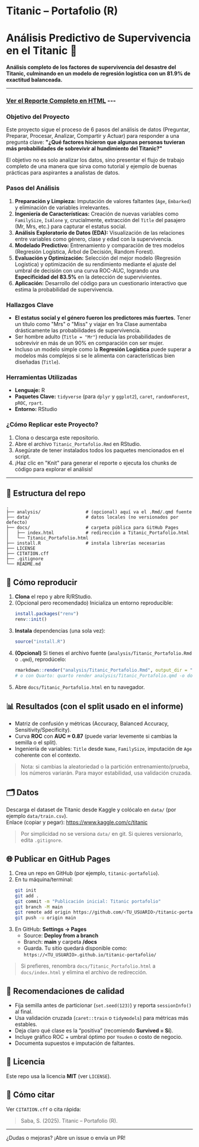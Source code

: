 # Titanic – Portafolio (R)

# Análisis Predictivo de Supervivencia en el Titanic 🚢

**Análisis completo de los factores de supervivencia del desastre del Titanic, culminando en un modelo de regresión logística con un 81.9% de exactitud balanceada.**

---

### [Ver el Reporte Completo en HTML](https://NOMBRE_DE_USUARIO.github.io/NOMBRE_DEL_REPOSITORIO/Titanic_Portafolio.html) ---

### Objetivo del Proyecto

Este proyecto sigue el proceso de 6 pasos del análisis de datos (Preguntar, Preparar, Procesar, Analizar, Compartir y Actuar) para responder a una pregunta clave: **"¿Qué factores hicieron que algunas personas tuvieran más probabilidades de sobrevivir al hundimiento del Titanic?"**

El objetivo no es solo analizar los datos, sino presentar el flujo de trabajo completo de una manera que sirva como tutorial y ejemplo de buenas prácticas para aspirantes a analistas de datos.

### Pasos del Análisis

1.  **Preparación y Limpieza:** Imputación de valores faltantes (`Age`, `Embarked`) y eliminación de variables irrelevantes.
2.  **Ingeniería de Características:** Creación de nuevas variables como `FamilySize`, `IsAlone` y, crucialmente, extracción del `Title` del pasajero (Mr, Mrs, etc.) para capturar el estatus social.
3.  **Análisis Exploratorio de Datos (EDA):** Visualización de las relaciones entre variables como género, clase y edad con la supervivencia.
4.  **Modelado Predictivo:** Entrenamiento y comparación de tres modelos (Regresión Logística, Árbol de Decisión, Random Forest).
5.  **Evaluación y Optimización:** Selección del mejor modelo (Regresión Logística) y optimización de su rendimiento mediante el ajuste del umbral de decisión con una curva ROC-AUC, logrando una **Especificidad del 83.5%** en la detección de supervivientes.
6.  **Aplicación:** Desarrollo del código para un cuestionario interactivo que estima la probabilidad de supervivencia.

### Hallazgos Clave

* **El estatus social y el género fueron los predictores más fuertes.** Tener un título como "Mrs" o "Miss" y viajar en 1ra Clase aumentaba drásticamente las probabilidades de supervivencia.
* Ser hombre adulto (`Title = "Mr"`) reducía las probabilidades de sobrevivir en más de un 90% en comparación con ser mujer.
* Incluso un modelo simple como la **Regresión Logística** puede superar a modelos más complejos si se le alimenta con características bien diseñadas (`Title`).

### Herramientas Utilizadas

* **Lenguaje:** R
* **Paquetes Clave:** `tidyverse` (para `dplyr` y `ggplot2`), `caret`, `randomForest`, `pROC`, `rpart`.
* **Entorno:** RStudio

### ¿Cómo Replicar este Proyecto?

1.  Clona o descarga este repositorio.
2.  Abre el archivo `Titanic_Portafolio.Rmd` en RStudio.
3.  Asegúrate de tener instalados todos los paquetes mencionados en el script.
4.  ¡Haz clic en "Knit" para generar el reporte o ejecuta los chunks de código para explorar el análisis!
------------------------------------------------------------------------------------------------------------
## 📁 Estructura del repo
```
.
├── analysis/                 # (opcional) aquí va el .Rmd/.qmd fuente
├── data/                     # datos locales (no versionados por defecto)
├── docs/                     # carpeta pública para GitHub Pages
│   ├── index.html            # redirección a Titanic_Portafolio.html
│   └── Titanic_Portafolio.html
├── install.R                 # instala librerías necesarias
├── LICENSE
├── CITATION.cff
├── .gitignore
└── README.md
```

## 🚀 Cómo reproducir
1. **Clona** el repo y abre R/RStudio.
2. (Opcional pero recomendado) Inicializa un entorno reproducible:
   ```r
   install.packages("renv")
   renv::init()
   ```
3. **Instala** dependencias (una sola vez):
   ```r
   source("install.R")
   ```
4. **(Opcional)** Si tienes el archivo fuente (`analysis/Titanic_Portafolio.Rmd` o `.qmd`), reprodúcelo:
   ```r
   rmarkdown::render("analysis/Titanic_Portafolio.Rmd", output_dir = "docs")
   # o con Quarto: quarto render analysis/Titanic_Portafolio.qmd -o docs/
   ```
5. Abre `docs/Titanic_Portafolio.html` en tu navegador.

## 📊 Resultados (con el split usado en el informe)
- Matriz de confusión y métricas (Accuracy, Balanced Accuracy, Sensitivity/Specificity).
- Curva **ROC** con **AUC ≈ 0.87** (puede variar levemente si cambias la semilla o el split).
- Ingeniería de variables: `Title` desde `Name`, `FamilySize`, imputación de `Age` coherente con el contexto.

> Nota: si cambias la aleatoriedad o la partición entrenamiento/prueba, los números variarán. Para mayor estabilidad, usa validación cruzada.

## 🗂️ Datos
Descarga el dataset de Titanic desde Kaggle y colócalo en `data/` (por ejemplo `data/train.csv`).  
Enlace (copiar y pegar): https://www.kaggle.com/c/titanic

> Por simplicidad no se versiona `data/` en git. Si quieres versionarlo, edita `.gitignore`.

## 🌐 Publicar en GitHub Pages
1. Crea un repo en GitHub (por ejemplo, `titanic-portafolio`).
2. En tu máquina/terminal:
   ```bash
   git init
   git add .
   git commit -m "Publicación inicial: Titanic portafolio"
   git branch -M main
   git remote add origin https://github.com/<TU_USUARIO>/titanic-portafolio.git
   git push -u origin main
   ```
3. En GitHub: **Settings → Pages**  
   - Source: **Deploy from a branch**  
   - Branch: **main** y carpeta **/docs**  
   - Guarda. Tu sitio quedará disponible como: `https://<TU_USUARIO>.github.io/titanic-portafolio/`

> Si prefieres, renombra `docs/Titanic_Portafolio.html` a `docs/index.html` y elimina el archivo de redirección.

## 🧪 Recomendaciones de calidad
- Fija semilla antes de particionar (`set.seed(123)`) y reporta `sessionInfo()` al final.
- Usa validación cruzada (`caret::train` o `tidymodels`) para métricas más estables.
- Deja claro qué clase es la “positiva” (recomiendo **Survived = Sí**). 
- Incluye gráfico ROC + umbral óptimo por `Youden` o costo de negocio.
- Documenta supuestos e imputación de faltantes.

## 📝 Licencia
Este repo usa la licencia **MIT** (ver `LICENSE`).

## 📣 Cómo citar
Ver `CITATION.cff` o cita rápida:
> Saba, S. (2025). Titanic – Portafolio (R).

---

¿Dudas o mejoras? ¡Abre un issue o envía un PR!
